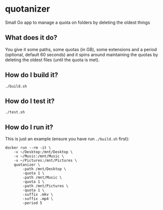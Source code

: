 # quotanizer
Small Go app to manage a quota on folders by deleting the oldest things

## What does it do?

You give it some paths, some quotas (in GB), some extensions and a period (optional, default 60 seconds) and it spins around maintaining the quotas by deleting the oldest files (until the quota is met).

## How do I build it?

    ./build.sh
    
## How do I test it?

    ./test.sh
    
## How do I run it?

This is just an example (ensure you have run `./build.sh` first):

    docker run --rm -it \
        -v ~/Desktop:/mnt/Desktop \
        -v ~/Music:/mnt/Music \
        -v ~/Pictures:/mnt/Pictures \
        quotanizer \
            -path /mnt/Desktop \
            -quota 1 \
            -path /mnt/Music \
            -quota 1 \
            -path /mnt/Pictures \
            -quota 1 \
            -suffix .mkv \
            -suffix .mp4 \
            -period 5
